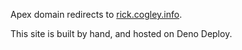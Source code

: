 Apex domain redirects to [rick.cogley.info](https://rick.cogley.info).

This site is built by hand, and hosted on Deno Deploy. 
